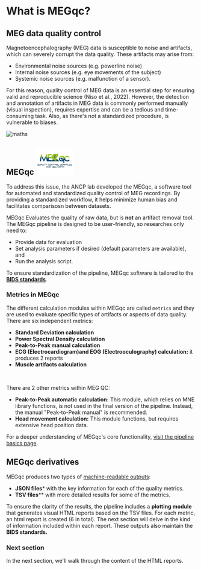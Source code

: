 # What is MEGqc?

## MEG data quality control
Magnetoencephalography (MEG) data is susceptible to  noise and artifacts, which can severely corrupt the data quality. These artifacts may arise from:
- Environmental noise sources (e.g. powerline noise)
- Internal noise sources (e.g. eye movements of the subject)
- Systemic noise sources (e.g. malfunction of a sensor).

For this reason, quality control of MEG data is an essential step for ensuring valid and reproducible science (Niso et al., 2022). However, the detection and annotation of artifacts in MEG data is commonly performed manually (visual inspection), requires expertise and can be a tedious and time-consuming task. Also, as there's not a standardized procedure, is vulnerable to biases.

<img src="https://media1.tenor.com/m/DCycRQnBpOYAAAAd/math-hmm.gif" alt="maths" width="250px">


## MEGqc <img src="../static/MEGqc.png" alt="raw-info" width="100px">

To address this issue, the ANCP lab developed the MEGqc, a software tool for automated and standardized quality control of MEG recordings. By providing a standardized workflow, it helps minimize human bias and facilitates comparisosn between datasets.

MEGqc Evaluates the quality of raw data, but is **not** an artifact removal tool. The MEGqc pipeline is designed to be user-friendly, so researches only need to:
- Provide data for evaluation
- Set analysis parameters if desired (default parameters are available), and 
- Run the analysis script.

To ensure standardization of the pipeline, MEGqc software is tailored to the [**BIDS standards**](details.md).


### Metrics in MEGqc
The different  calculation modules within MEGqc are called `metrics` and they are used to evaluate specific types of artifacts or aspects of data quality. There are six independent metrics:
- **Standard Deviation calculation**
- **Power Spectral Density calculation**
- **Peak-to-Peak manual calculation**
- **ECG (Electrocardiogram)and EOG (Electrooculography) calculation:** it produces 2 reports
- **Muscle artifacts calculation**
<br>  


There are 2 other metrics within MEG QC:
- **Peak-to-Peak automatic calculation:** This module, which relies on MNE library functions, is not used in the final version of the pipeline. Instead, the manual "Peak-to-Peak manual" is recommended.
- **Head movement calculation:** This module functions, but requires extensive head position data.

For a deeper understanding of MEGqc's core functionality, [visit the pipeline basics page](details.md).



## MEGqc derivatives  
MEGqc produces two types of [machine-readable outputs](details.md):
- **JSON files*** with the key information for each of the quality metrics.
- **TSV files**** with more detailed results for some of the metrics.

To ensure the clarity of the results, the pipeline includes a **plotting module** that generates visual HTML reports based on the TSV files. For each metric, an html report is created (6 in total). The next section will delve in the kind of information included within each report. These outputs also maintain the **BIDS standards.**


### Next section
In the next section, we'll walk through the content of the HTML reports.      

        

